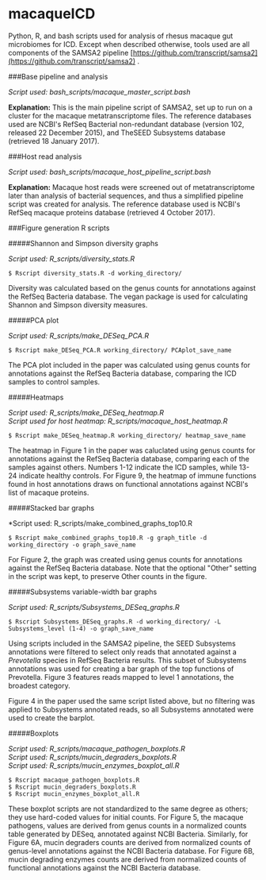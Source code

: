 # macaqueICD
Python, R, and bash scripts used for analysis of rhesus macaque gut microbiomes for ICD.  Except when described otherwise, tools used are all components of the SAMSA2 pipeline [https://github.com/transcript/samsa2](https://github.com/transcript/samsa2) .

###Base pipeline and analysis

*Script used: bash\_scripts/macaque\_master\_script.bash*

**Explanation:** This is the main pipeline script of SAMSA2, set up to run on a cluster for the macaque metatranscriptome files.  The reference databases used are NCBI's RefSeq Bacterial non-redundant database (version 102, released 22 December 2015), and TheSEED Subsystems database (retrieved 18 January 2017).

###Host read analysis

*Script used: bash\_scripts/macaque\_host\_pipeline\_script.bash*

**Explanation:** Macaque host reads were screened out of metatranscriptome later than analysis of bacterial sequences, and thus a simplified pipeline script was created for analysis.  The reference database used is NCBI's RefSeq macaque proteins database (retrieved 4 October 2017).

###Figure generation R scripts

#####Shannon and Simpson diversity graphs

*Script used: R\_scripts/diversity\_stats.R*

    $ Rscript diversity_stats.R -d working_directory/

Diversity was calculated based on the genus counts for annotations against the RefSeq Bacteria database.  The vegan package is used for calculating Shannon and Simpson diversity measures.

#####PCA plot

*Script used: R\_scripts/make\_DESeq\_PCA.R*

    $ Rscript make_DESeq_PCA.R working_directory/ PCAplot_save_name
    
The PCA plot included in the paper was calculated using genus counts for annotations against the RefSeq Bacteria database, comparing the ICD samples to control samples.  

#####Heatmaps

*Script used: R\_scripts/make\_DESeq\_heatmap.R*    
*Script used for host heatmap: R\_scripts/macaque\_host\_heatmap.R*

    $ Rscript make_DESeq_heatmap.R working_directory/ heatmap_save_name

The heatmap in Figure 1 in the paper was caluclated using genus counts for annotations against the RefSeq Bacteria database, comparing each of the samples against others.  Numbers 1-12 indicate the ICD samples, while 13-24 indicate healthy controls.  For Figure 9, the heatmap of immune functions found in host annotations draws on functional annotations against NCBI's list of macaque proteins.  

#####Stacked bar graphs

*Script used: R\_scripts/make\_combined\_graphs\_top10.R

    $ Rscript make_combined_graphs_top10.R -g graph_title -d working_directory -o graph_save_name

For Figure 2, the graph was created using genus counts for annotations against the RefSeq Bacteria database.  Note that the optional "Other" setting in the script was kept, to preserve Other counts in the figure.

#####Subsystems variable-width bar graphs

*Script used: R\_scripts/Subsystems\_DESeq\_graphs.R*

    $ Rscript Subsystems_DESeq_graphs.R -d working_directory/ -L Subsystems_level (1-4) -o graph_save_name

Using scripts included in the SAMSA2 pipeline, the SEED Subsystems annotations were filtered to select only reads that annotated against a *Prevotella* species in RefSeq Bacteria results.  This subset of Subsystems annotations was used for creating a bar graph of the top functions of Prevotella.  Figure 3 features reads mapped to level 1 annotations, the broadest category.

Figure 4 in the paper used the same script listed above, but no filtering was applied to Subsystems annotated reads, so all Subsystems annotated were used to create the barplot.

#####Boxplots

*Script used: R\_scripts/macaque\_pathogen\_boxplots.R*    
*Script used: R\_scripts/mucin\_degraders\_boxplots.R*    
*Script used: R\_scripts/mucin\_enzymes\_boxplot_all.R*

    $ Rscript macaque_pathogen_boxplots.R 
    $ Rscript mucin_degraders_boxplots.R
    $ Rscript mucin_enzymes_boxplot_all.R

These boxplot scripts are not standardized to the same degree as others; they use hard-coded values for initial counts.  For Figure 5, the macaque pathogens, values are derived from genus counts in a normalized counts table generated by DESeq, annotated against NCBI Bacteria.  Similarly, for Figure 6A, mucin degraders counts are derived from normalized counts of genus-level annotations against the NCBI Bacteria database.  For Figure 6B, mucin degrading enzymes counts are derived from normalized counts of functional annotations against the NCBI Bacteria database.





